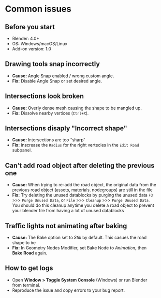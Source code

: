 # Common issues 

## Before you start
- Blender: 4.0+ 
- OS: Windows/macOS/Linux
- Add-on version: 1.0

## Drawing tools snap incorrectly
- **Cause:** Angle Snap enabled / wrong custom angle.  
- **Fix:** Disable Angle Snap or set desired angle.

## Intersections look broken
- **Cause:** Overly dense mesh causing the shape to be mangled up.
- **Fix:** Dissolve nearby vertices (`Ctrl+X`).

## Intersections disaply "Incorrect shape"
- **Cause:** Intersections are too "sharp"
- **Fix:** inscrease the `Radius` for the right vertecies in the `Edit Road` subpanel.

## Can't add road object after deleting the previous one
- **Cause:** When trying to re-add the road object, the original data from the previous road object (assets, materials, nodegroups) are still in the file
- **Fix:** Try deleting the unused datablocks by purging the unused data `F3` >>> `Purge Unused Data`, or `File` >>> `Cleanup` >>> `Purge Unused Data`. You should do this cleanup anytime you delete a road object to prevent your blender file from having a lot of unused datablocks

## Traffic lights not animating after baking
- **Cause:** The Bake option set to *Still* by default. This casues the road shape to be     
- **Fix:** In Geometry Nodes Modifier, set Bake Node to *Animation*, then **Bake Road** again.

## How to get logs
- Open **Window > Toggle System Console** (Windows) or run Blender from terminal.
- Reproduce the issue and copy errors to your bug report.
